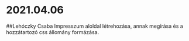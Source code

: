 # 2021.04.06
##Lehóczky Csaba
Impresszum aloldal létrehozása, annak megírása és a hozzátartozó css állomány formázása.